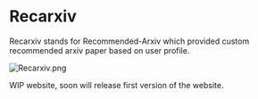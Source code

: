 # Recarxiv
Recarxiv stands for Recommended-Arxiv which provided custom recommended arxiv paper based on user profile.

![Recarxiv.png](https://github.com/saurabh69912162/recarxiv/blob/main/static/images/recarxiv_full_logo.png)

WIP website, soon will release first version of the website.
